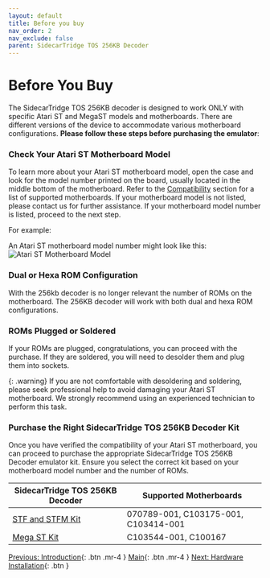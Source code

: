 ```yaml
---
layout: default
title: Before you buy
nav_order: 2
nav_exclude: false
parent: SidecarTridge TOS 256KB Decoder
---
```


# Before You Buy

The SidecarTridge TOS 256KB decoder is designed to work ONLY with specific Atari ST and MegaST models and motherboards. There are different versions of the device to accommodate various motherboard configurations. **Please follow these steps before purchasing the emulator**:

### Check Your Atari ST Motherboard Model

To learn more about your Atari ST motherboard model, open the case and look for the model number printed on the board, usually located in the middle bottom of the motherboard. Refer to the [Compatibility](/sidecartridge-tos-256kb-decoder/compatibility/) section for a list of supported motherboards. If your motherboard model is not listed, please contact us for further assistance. If your motherboard model number is listed, proceed to the next step.

For example:

An Atari ST motherboard model number might look like this:
![Atari ST Motherboard Model](/sidecartridge-tos-256kb-decoder/assets/images/sidecartridge-st2-motherboard.png)

### Dual or Hexa ROM Configuration

With the 256kb decoder is no longer relevant the number of ROMs on the motherboard. The 256KB decoder will work with both dual and hexa ROM configurations. 

### ROMs Plugged or Soldered

If your ROMs are plugged, congratulations, you can proceed with the purchase. If they are soldered, you will need to desolder them and plug them into sockets. 

{: .warning}
If you are not comfortable with desoldering and soldering, please seek professional help to avoid damaging your Atari ST motherboard. We strongly recommend using an experienced technician to perform this task.

### Purchase the Right SidecarTridge TOS 256KB Decoder Kit

Once you have verified the compatibility of your Atari ST motherboard, you can proceed to purchase the appropriate SidecarTridge TOS 256KB Decoder emulator kit. Ensure you select the correct kit based on your motherboard model number and the number of ROMs.


| SidecarTridge TOS 256KB Decoder | Supported Motherboards           |
|--------------------------------|----------------------------------|
| [STF and STFM Kit](https://store.sidecartridge.com/products/sidecartridge%C2%AE-tos-emulator-for-atari-st-e-and-megast-ste)           | 070789-001, C103175-001, C103414-001 |
| [Mega ST Kit](https://store.sidecartridge.com/products/sidecartridge%C2%AE-tos-emulator-for-atari-st-e-and-megast-ste)               | C103544-001, C100167                         |


[Previous: Introduction](/sidecartridge-tos-256kb-decoder/introduction/){: .btn .mr-4 }
[Main](/sidecartridge-tos-256kb-decoder/){: .btn .mr-4 }
[Next: Hardware Installation](/sidecartridge-tos-256kb-decoder/hardware-installation/){: .btn }
